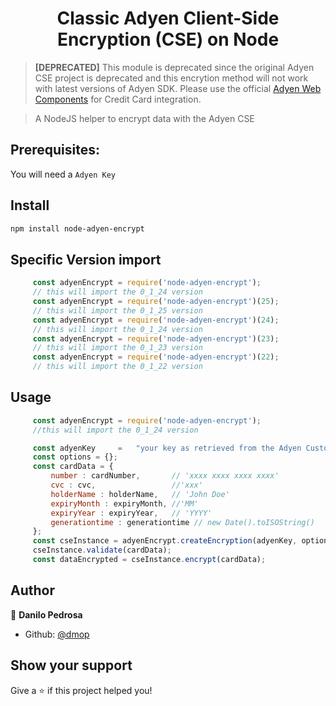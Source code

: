 <h1 align="center">Classic Adyen Client-Side Encryption (CSE) on Node </h1>

> **[DEPRECATED]** This module is deprecated since the original Adyen CSE project is deprecated and this encrytion method will not work with latest versions of Adyen SDK. Please use the official [Adyen Web Components](https://github.com/Adyen/adyen-web) for Credit Card integration.

> A NodeJS helper to encrypt data with the Adyen CSE

## Prerequisites:

You will need a `Adyen Key`

## Install

```sh
npm install node-adyen-encrypt
```

## Specific Version import

```js
     const adyenEncrypt = require('node-adyen-encrypt');
     // this will import the 0_1_24 version
     const adyenEncrypt = require('node-adyen-encrypt')(25);
     // this will import the 0_1_25 version
     const adyenEncrypt = require('node-adyen-encrypt')(24);
     // this will import the 0_1_24 version
     const adyenEncrypt = require('node-adyen-encrypt')(23);
     // this will import the 0_1_23 version
     const adyenEncrypt = require('node-adyen-encrypt')(22);
     // this will import the 0_1_22 version
```

## Usage

```js
     const adyenEncrypt = require('node-adyen-encrypt');
     //this will import the 0_1_24 version

     const adyenKey     =   "your key as retrieved from the Adyen Customer Area Web Service User page";
     const options = {};
     const cardData = {
         number : cardNumber,       // 'xxxx xxxx xxxx xxxx'
         cvc : cvc,                 //'xxx'
         holderName : holderName,   // 'John Doe'
         expiryMonth : expiryMonth, //'MM'
         expiryYear : expiryYear,   // 'YYYY'
         generationtime : generationtime // new Date().toISOString()
     };
     const cseInstance = adyenEncrypt.createEncryption(adyenKey, options);
     cseInstance.validate(cardData);
     const dataEncrypted = cseInstance.encrypt(cardData);
```

## Author

👤 **Danilo Pedrosa**

- Github: [@dmop](https://github.com/dmop)

## Show your support

Give a ⭐️ if this project helped you!
